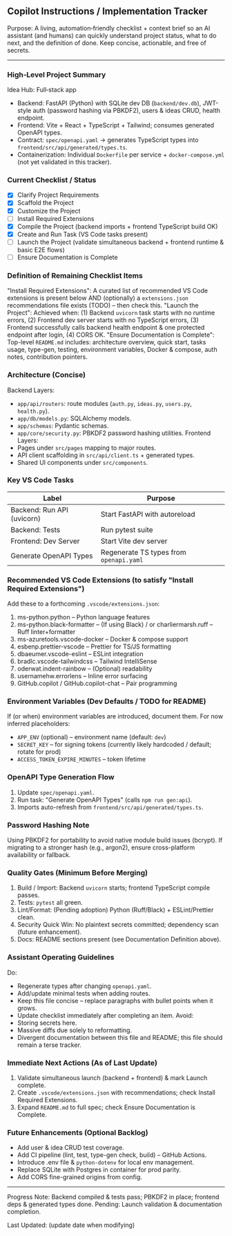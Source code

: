 ## Copilot Instructions / Implementation Tracker

Purpose: A living, automation‑friendly checklist + context brief so an AI assistant (and humans) can quickly understand project status, what to do next, and the definition of done. Keep concise, actionable, and free of secrets.

---
### High‑Level Project Summary
Idea Hub: Full‑stack app
* Backend: FastAPI (Python) with SQLite dev DB (`backend/dev.db`), JWT-style auth (password hashing via PBKDF2), users & ideas CRUD, health endpoint.
* Frontend: Vite + React + TypeScript + Tailwind; consumes generated OpenAPI types.
* Contract: `spec/openapi.yaml` → generates TypeScript types into `frontend/src/api/generated/types.ts`.
* Containerization: Individual `Dockerfile` per service + `docker-compose.yml` (not yet validated in this tracker).

### Current Checklist / Status
- [x] Clarify Project Requirements
- [x] Scaffold the Project
- [x] Customize the Project
- [ ] Install Required Extensions
- [x] Compile the Project (backend imports + frontend TypeScript build OK)
- [x] Create and Run Task (VS Code tasks present)
- [ ] Launch the Project (validate simultaneous backend + frontend runtime & basic E2E flows)
- [ ] Ensure Documentation is Complete

### Definition of Remaining Checklist Items
"Install Required Extensions": A curated list of recommended VS Code extensions is present below AND (optionally) a `extensions.json` recommendations file exists (TODO) – then check this.
"Launch the Project": Achieved when: (1) Backend `uvicorn` task starts with no runtime errors, (2) Frontend dev server starts with no TypeScript errors, (3) Frontend successfully calls backend health endpoint & one protected endpoint after login, (4) CORS OK.
"Ensure Documentation is Complete": Top-level `README.md` includes: architecture overview, quick start, tasks usage, type-gen, testing, environment variables, Docker & compose, auth notes, contribution pointers.

### Architecture (Concise)
Backend Layers:
* `app/api/routers`: route modules (`auth.py`, `ideas.py`, `users.py`, `health.py`).
* `app/db/models.py`: SQLAlchemy models.
* `app/schemas`: Pydantic schemas.
* `app/core/security.py`: PBKDF2 password hashing utilities.
Frontend Layers:
* Pages under `src/pages` mapping to major routes.
* API client scaffolding in `src/api/client.ts` + generated types.
* Shared UI components under `src/components`.

### Key VS Code Tasks
| Label | Purpose |
|-------|---------|
| Backend: Run API (uvicorn) | Start FastAPI with autoreload |
| Backend: Tests | Run pytest suite |
| Frontend: Dev Server | Start Vite dev server |
| Generate OpenAPI Types | Regenerate TS types from `openapi.yaml` |

### Recommended VS Code Extensions (to satisfy "Install Required Extensions")
Add these to a forthcoming `.vscode/extensions.json`:
1. ms-python.python – Python language features
2. ms-python.black-formatter – (If using Black) / or charliermarsh.ruff – Ruff linter+formatter
3. ms-azuretools.vscode-docker – Docker & compose support
4. esbenp.prettier-vscode – Prettier for TS/JS formatting
5. dbaeumer.vscode-eslint – ESLint integration
6. bradlc.vscode-tailwindcss – Tailwind IntelliSense
7. oderwat.indent-rainbow – (Optional) readability
8. usernamehw.errorlens – Inline error surfacing
9. GitHub.copilot / GitHub.copilot-chat – Pair programming

### Environment Variables (Dev Defaults / TODO for README)
If (or when) environment variables are introduced, document them. For now inferred placeholders:
* `APP_ENV` (optional) – environment name (default: `dev`)
* `SECRET_KEY` – for signing tokens (currently likely hardcoded / default; rotate for prod)
* `ACCESS_TOKEN_EXPIRE_MINUTES` – token lifetime

### OpenAPI Type Generation Flow
1. Update `spec/openapi.yaml`.
2. Run task: "Generate OpenAPI Types" (calls `npm run gen:api`).
3. Imports auto-refresh from `frontend/src/api/generated/types.ts`.

### Password Hashing Note
Using PBKDF2 for portability to avoid native module build issues (bcrypt). If migrating to a stronger hash (e.g., argon2), ensure cross-platform availability or fallback.

### Quality Gates (Minimum Before Merging)
1. Build / Import: Backend `uvicorn` starts; frontend TypeScript compile passes.
2. Tests: `pytest` all green.
3. Lint/Format: (Pending adoption) Python (Ruff/Black) + ESLint/Prettier clean.
4. Security Quick Win: No plaintext secrets committed; dependency scan (future enhancement).
5. Docs: README sections present (see Documentation Definition above).

### Assistant Operating Guidelines
Do:
* Regenerate types after changing `openapi.yaml`.
* Add/update minimal tests when adding routes.
* Keep this file concise – replace paragraphs with bullet points when it grows.
* Update checklist immediately after completing an item.
Avoid:
* Storing secrets here.
* Massive diffs due solely to reformatting.
* Divergent documentation between this file and README; this file should remain a terse tracker.

### Immediate Next Actions (As of Last Update)
1. Validate simultaneous launch (backend + frontend) & mark Launch complete.
2. Create `.vscode/extensions.json` with recommendations; check Install Required Extensions.
3. Expand `README.md` to full spec; check Ensure Documentation is Complete.

### Future Enhancements (Optional Backlog)
* Add user & idea CRUD test coverage.
* Add CI pipeline (lint, test, type-gen check, build) – GitHub Actions.
* Introduce .env file & `python-dotenv` for local env management.
* Replace SQLite with Postgres in container for prod parity.
* Add CORS fine-grained origins from config.

---
Progress Note: Backend compiled & tests pass; PBKDF2 in place; frontend deps & generated types done. Pending: Launch validation & documentation completion.

Last Updated: (update date when modifying)
